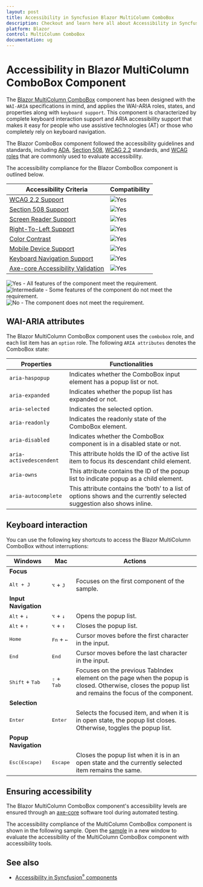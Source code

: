 ```yaml
---
layout: post
title: Accessibility in Syncfusion Blazor MultiColumn ComboBox
description: Checkout and learn here all about Accessibility in Syncfusion Blazor MultiColumn ComboBox component and much more.
platform: Blazor
control: MultiColumn ComboBox
documentation: ug
---
```


# Accessibility in Blazor MultiColumn ComboBox Component

The [Blazor MultiColumn ComboBox](https://www.syncfusion.com/blazor-components/blazor-multicolumn-combobox) component has been designed with the `WAI-ARIA` specifications in mind, and applies the WAI-ARIA roles, states, and properties along with `keyboard support`. This component is characterized
by complete keyboard interaction support and ARIA accessibility support that makes it easy for people who use assistive technologies (AT) or those who completely rely on keyboard navigation.

The Blazor ComboBox component followed the accessibility guidelines and standards, including [ADA](https://www.ada.gov/), [Section 508](https://www.section508.gov/), [WCAG 2.2](https://www.w3.org/TR/WCAG22/) standards, and [WCAG roles](https://www.w3.org/TR/wai-aria/#roles) that are commonly used to evaluate accessibility.

The accessibility compliance for the Blazor ComboBox component is outlined below.

| Accessibility Criteria | Compatibility |
| -- | -- |
| [WCAG 2.2 Support](../common/accessibility#accessibility-standards) | <img src="https://cdn.syncfusion.com/content/images/documentation/full.png" alt="Yes"> |
| [Section 508 Support](../common/accessibility#accessibility-standards) | <img src="https://cdn.syncfusion.com/content/images/documentation/full.png" alt="Yes"> |
| [Screen Reader Support](../common/accessibility#screen-reader-support) | <img src="https://cdn.syncfusion.com/content/images/documentation/full.png" alt="Yes"> |
| [Right-To-Left Support](../common/accessibility#right-to-left-support) | <img src="https://cdn.syncfusion.com/content/images/documentation/full.png" alt="Yes"> |
| [Color Contrast](../common/accessibility#color-contrast) | <img src="https://cdn.syncfusion.com/content/images/documentation/full.png" alt="Yes"> |
| [Mobile Device Support](../common/accessibility#mobile-device-support) | <img src="https://cdn.syncfusion.com/content/images/documentation/full.png" alt="Yes"> |
| [Keyboard Navigation Support](../common/accessibility#keyboard-navigation-support) | <img src="https://cdn.syncfusion.com/content/images/documentation/full.png" alt="Yes"> |
| [Axe-core Accessibility Validation](../common/accessibility#ensuring-accessibility) | <img src="https://cdn.syncfusion.com/content/images/documentation/full.png" alt="Yes"> |

<style>
    .post .post-content img {
        display: inline-block;
        margin: 0.5em 0;
    }
</style>
<div><img src="https://cdn.syncfusion.com/content/images/documentation/full.png" alt="Yes"> - All features of the component meet the requirement.</div>

<div><img src="https://cdn.syncfusion.com/content/images/documentation/partial.png" alt="Intermediate"> - Some features of the component do not meet the requirement.</div>

<div><img src="https://cdn.syncfusion.com/content/images/documentation/not-supported.png" alt="No"> - The component does not meet the requirement.</div>

## WAI-ARIA attributes

The Blazor MultiColumn ComboBox component uses the `combobox` role, and each list item has an `option` role. The following `ARIA attributes` denotes the ComboBox state:

| **Properties** | **Functionalities** |
| --- | --- |
| `aria-haspopup` | Indicates whether the ComboBox input element has a popup list or not. |
| `aria-expanded` | Indicates whether the popup list has expanded or not. |
| `aria-selected` | Indicates the selected option. |
| `aria-readonly` | Indicates the readonly state of the ComboBox element. |
| `aria-disabled` | Indicates whether the ComboBox component is in a disabled state or not. |
| `aria-activedescendent` | This attribute holds the ID of the active list item to focus its descendant child element. |
| `aria-owns` | This attribute contains the ID of the popup list to indicate popup as a child element. |
| `aria-autocomplete`  | This attribute contains the ‘both’ to a list of options shows and the currently selected suggestion also shows inline. |

## Keyboard interaction

You can use the following key shortcuts to access the Blazor MultiColumn ComboBox without interruptions:

| Windows | Mac | Actions |
| --- | --- | --- |
|**Focus**| | |
|<kbd>Alt + J</kbd> | <kbd>⌥</kbd> + <kbd>J</kbd> | Focuses on the first component of the sample. |
|**Input Navigation**| | |
| <kbd>Alt</kbd> + <kbd>↓</kbd> | <kbd>⌥</kbd> + <kbd>↓</kbd> | Opens the popup list. |
| <kbd>Alt</kbd> + <kbd>↑</kbd> | <kbd>⌥</kbd> + <kbd>↑</kbd> | Closes the popup list. |
| <kbd>Home</kbd> | <kbd>Fn</kbd> + <kbd>←</kbd> | Cursor moves before the first character in the input. |
| <kbd>End</kbd> | <kbd>End</kbd> | Cursor moves before the last character in the input. |
| <kbd>Shift</kbd> + <kbd>Tab</kbd> | <kbd>⇧</kbd> + <kbd>Tab</kbd> | Focuses on the previous TabIndex element on the page when the popup is closed. Otherwise, closes the popup list and remains the focus of the component. |
|**Selection**| | |
| <kbd>Enter</kbd> | <kbd>Enter</kbd> | Selects the focused item, and when it is in open state, the popup list closes. Otherwise, toggles the popup list. |
|**Popup Navigation** | | |
| <kbd>Esc(Escape)</kbd> | <kbd>Escape</kbd> | Closes the popup list when it is in an open state and the currently selected item remains the same. |

## Ensuring accessibility

The Blazor MultiColumn ComboBox component's accessibility levels are ensured through an [axe-core](https://www.npmjs.com/package/axe-core) software tool during automated testing.

The accessibility compliance of the MultiColumn ComboBox component is shown in the following sample. Open the [sample](https://blazor.syncfusion.com/accessibility/combobox) in a new window to evaluate the accessibility of the MultiColumn ComboBox component with accessibility tools.

## See also

* [Accessibility in Syncfusion<sup style="font-size:70%">&reg;</sup> components](../common/accessibility)